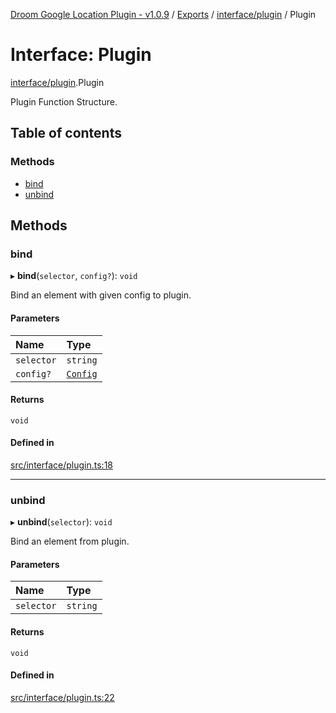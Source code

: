 [Droom Google Location Plugin - v1.0.9](../README.md) / [Exports](../modules.md) / [interface/plugin](../modules/interface_plugin.md) / Plugin

# Interface: Plugin

[interface/plugin](../modules/interface_plugin.md).Plugin

Plugin Function Structure.

## Table of contents

### Methods

- [bind](interface_plugin.Plugin.md#bind)
- [unbind](interface_plugin.Plugin.md#unbind)

## Methods

### bind

▸ **bind**(`selector`, `config?`): `void`

Bind an element with given config to plugin.

#### Parameters

| Name | Type |
| :------ | :------ |
| `selector` | `string` |
| `config?` | [`Config`](interface_plugin.Config.md) |

#### Returns

`void`

#### Defined in

[src/interface/plugin.ts:18](https://github.com/hitendrarao/location/blob/c9a9cea/src/interface/plugin.ts#L18)

___

### unbind

▸ **unbind**(`selector`): `void`

Bind an element from plugin.

#### Parameters

| Name | Type |
| :------ | :------ |
| `selector` | `string` |

#### Returns

`void`

#### Defined in

[src/interface/plugin.ts:22](https://github.com/hitendrarao/location/blob/c9a9cea/src/interface/plugin.ts#L22)
